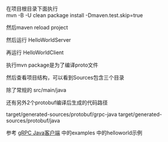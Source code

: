 在项目根目录下面执行  
mvn -B -U clean package install -Dmaven.test.skip=true


然后maven reload project

然后运行 HelloWorldServer

再运行 HelloWorldClient



执行mvn package是为了编译proto文件

然后查看项目结构，可以看到Sources包含三个目录

除了常规的 src/main/java

还有另外2个protobuf编译后生成的代码路径

target/generated-sources/protobuf/grpc-java
target/generated-sources/protobuf/java



参考 [gRPC Java客户端](https://github.com/grpc/grpc-java)  中的examples 中的helloworld示例


